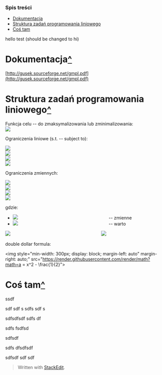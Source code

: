 ### Spis treści
* [Dokumentacja](#Dokumentacja)
* [Struktura zadań programowania liniowego](#Struktura-zadań-programowania-liniowego)
* [Coś tam](#Coś-tam)

hello test (should be changed to hi)

# Dokumentacja[^](#Spis-treści)

[http://gusek.sourceforge.net/gmpl.pdf](http://gusek.sourceforge.net/gmpl.pdf)

# Struktura zadań programowania liniowego[^](#Spis-treści)

Funkcja celu -- do zmaksymalizowania lub zminimalizowania:
<img style="min-width: 300px;" src="https://render.githubusercontent.com/render/math?math=z = c_1 x_1 + c_2 x_2 + ... c_n x_n + c_0">
 
Ograniczenia liniowe (s.t. -- subject to):

<img style="min-width: 300px;" src="https://render.githubusercontent.com/render/math?math=L_1 <= a_11 x_1 + a_12 x_2 + ... + a_1n x_n <= U_1">

<img style="min-width: 300px;" src="https://render.githubusercontent.com/render/math?math=L_2 <= a_21 x_1 + a_22 x_2 + ... + a_2n x_n <= U_2">

<img style="min-width: 300px;" src="https://render.githubusercontent.com/render/math?math=...">

<img style="min-width: 300px;" src="https://render.githubusercontent.com/render/math?math=L_m <= a_m1 x_1 + a_m2 x_2 + ... + a_mn x_n <= U_m">  

Ograniczenia zmiennych:

<img style="min-width: 300px;" src="https://render.githubusercontent.com/render/math?math=l_1 <= x_1 <= u_1">

<img style="min-width: 300px;" src="https://render.githubusercontent.com/render/math?math=l_2 <= x_2 <= u_2">

<img style="min-width: 300px;" src="https://render.githubusercontent.com/render/math?math=...">

<img style="min-width: 300px;" src="https://render.githubusercontent.com/render/math?math=l_n <= x_n <= u_n">

gdzie:
-   <img style="min-width: 300px;" src="https://render.githubusercontent.com/render/math?math=x_1, x_2, ..., x_n"> -- zmienne    
-   <img style="min-width: 300px;" src="https://render.githubusercontent.com/render/math?math=z"> -- warto

<img style="min-width: 300px;" src="https://render.githubusercontent.com/render/math?math=e^{i \pi} = -1">


<img src="https://render.githubusercontent.com/render/math?math=e^{i \pi} = -1">

double dollar formula:

<img style="min-width: 300px; display: block; margin-left: auto" margin-right: auto;" src="https://render.githubusercontent.com/render/math?math=a = x^2 - \frac{1}{2}">

# Coś tam[^](#Spis-treści)

ssdf

sdf
sdf
s
sdfs
sdf
s

sdfsdfsdf
sdfs
df


sdfs
fsdfsd


sdfsdf

sdfs
dfsdfsdf

sdfsdf
sdf
sdf


> Written with [StackEdit](https://stackedit.io/).


